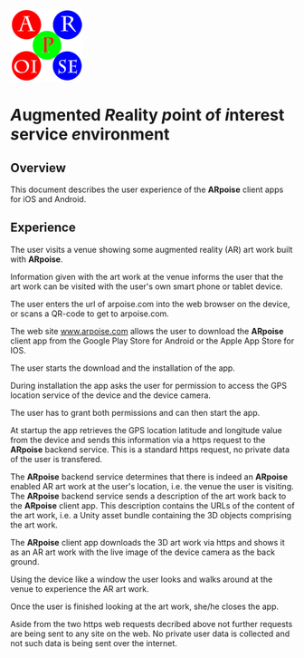 ![ARpoise Logo](/images/arpoise_logo_rgb-128.png)
# *A*ugmented *R*eality *p*oint *o*f *i*nterest *s*ervice *e*nvironment

## Overview
This document describes the user experience of the **ARpoise** client apps for iOS and Android.

## Experience
The user visits a venue showing some augmented reality (AR) art work built with **ARpoise**.

Information given with the art work at the venue informs the user that the art work can be visited with the user's own smart phone or tablet device.

The user enters the url of arpoise.com into the web browser on the device, or scans a QR-code to get to arpoise.com.

The web site www.arpoise.com allows the user to download the **ARpoise** client app from the Google Play Store for Android or the Apple App Store for IOS.

The user starts the download and the installation of the app.

During installation the app asks the user for permission to access the GPS location service of the device and the device camera.

The user has to grant both permissions and can then start the app.

At startup the app retrieves the GPS location latitude and longitude value from the device and sends this information via a https request to the **ARpoise** backend service. This is a standard https request, no private data of the user is transfered.

The **ARpoise** backend service determines that there is indeed an **ARpoise** enabled AR art work at the user's location, i.e. the venue the user is visiting. The **ARpoise** backend service sends a description of the art work back to the **ARpoise** client app. This description contains the URLs of the content of the art work, i.e. a Unity asset bundle containing the 3D objects comprising the art work.

The **ARpoise** client app downloads the 3D art work via https and shows it as an AR art work with the live image of the device camera as the back ground.

Using the device like a window the user looks and walks around at the venue to experience the AR art work.

Once the user is finished looking at the art work, she/he closes the app.

Aside from the two https web requests decribed above not further requests are being sent to any site on the web. No private user data is collected and not such data is being sent over the internet.
